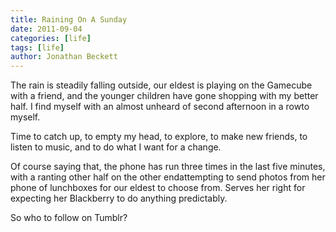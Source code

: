 ```yaml
---
title: Raining On A Sunday
date: 2011-09-04
categories: [life]
tags: [life]
author: Jonathan Beckett
---
```


The rain is steadily falling outside, our eldest is playing on the Gamecube with a friend, and the younger children have gone shopping with my better half. I find myself with an almost unheard of second afternoon in a rowto myself.

Time to catch up, to empty my head, to explore, to make new friends, to listen to music, and to do what I want for a change.

Of course saying that, the phone has run three times in the last five minutes, with a ranting other half on the other endattempting to send photos from her phone of lunchboxes for our eldest to choose from. Serves her right for expecting her Blackberry to do anything predictably.

So who to follow on Tumblr?